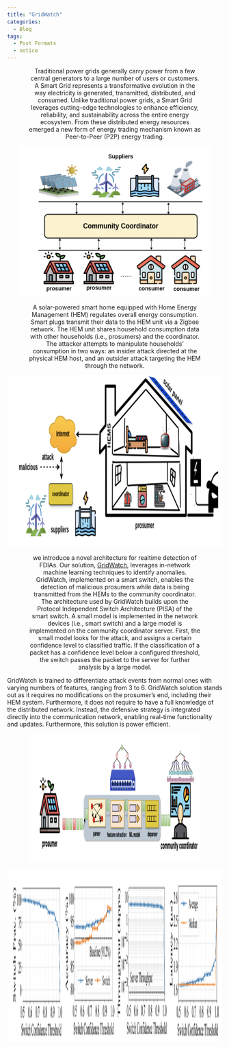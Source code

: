 ```yaml
---
title: "GridWatch"
categories:
  - Blog
tags:
  - Post Formats
  - notice
---
```


<p align="center" style="font-size: 14px; width: 80%; margin: auto;">
Traditional power grids generally carry power from a few central generators to a large number of users or customers. A Smart Grid represents a transformative evolution in the
way electricity is generated, transmitted, distributed, and consumed. Unlike traditional power grids, a Smart Grid leverages cutting-edge technologies to enhance efficiency, reliability, and sustainability across the entire energy ecosystem. From these distributed energy resources emerged a new form of energy trading mechanism known as Peer-to-Peer (P2P) energy trading. 
</p>


<p align="center">
  <img src="/assets/images/energymodel.png" alt="P2P energy model"  width="450" height="350" />
</p>

<p align="center" style="font-size: 14px; width: 80%; margin: auto;">
 A solar-powered smart home equipped with Home Energy Management (HEM) regulates overall energy consumption. Smart plugs transmit
their data to the HEM unit via a Zigbee network. The HEM unit shares household consumption data with other households (i.e., prosumers) and the coordinator. The attacker attempts to manipulate households’ consumption in two ways: an insider attack directed at the physical HEM host, and an outsider attack targeting the HEM through the network.
</p>

<p align="center">
  <img src="/assets/images/gattack.png" alt="Malicious user in the system"  width="500" height="400" />
</p>

<p align="center" style="font-size: 14px; width: 80%; margin: auto;">
we introduce a novel architecture for realtime detection of FDIAs. Our solution, <a href="https://eng.ox.ac.uk/media/zwgjgmef/hemmatpour2024incs.pdf">GridWatch</a>, leverages in-network machine learning techniques to identify anomalies. GridWatch, implemented on a smart switch, enables the detection of malicious prosumers while data is being transmitted from the HEMs to the community coordinator. The
architecture used by GridWatch builds upon the Protocol Independent Switch Architecture (PISA) of the smart switch. A small model is implemented in the network devices (i.e., smart switch) and a large model is implemented on the community coordinator server. First, the small model looks for the attack, and assigns a certain confidence level to classified traffic. If
the classification of a packet has a confidence level below a configured threshold, the switch passes the packet to the server for further analysis by a large model.
  
GridWatch is trained to differentiate attack events from normal ones with varying numbers of features, ranging from 3 to 6. GridWatch solution stands out as it requires no modifications on the prosumer’s end, including their HEM system. Furthermore, it does not require to have a full knowledge of the distributed network. Instead, the defensive strategy is integrated directly into the communication network, enabling real-time functionality and updates. Furthermore, this solution is power efficient.
</p>

<p align="center">
  <img src="/assets/images/gridwatch.png" alt="GridWatch strategically positioned between the prosumer and the community coordinator."  width="400" height="300" />
</p>

<p align="center" style="font-size: 14px; width: 80%; margin: auto;">

</p>

<p align="center">
  <img src="/assets/images/gresult.png" alt="GridWatch performance."  width="500" height="400" />
</p>
